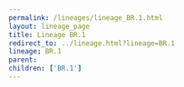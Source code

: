 ```yaml
---
permalink: /lineages/lineage_BR.1.html
layout: lineage_page
title: Lineage BR.1
redirect_to: ../lineage.html?lineage=BR.1
lineage: BR.1
parent: 
children: ['BR.1']
---
```

